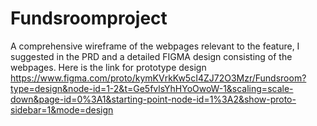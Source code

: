 # Fundsroomproject
 A comprehensive wireframe of the webpages relevant to the feature, I suggested in the PRD and a detailed FIGMA design consisting of the webpages.
 Here is the link for prototype design        
https://www.figma.com/proto/kymKVrkKw5cI4ZJ72O3Mzr/Fundsroom?type=design&node-id=1-2&t=Ge5fvlsYhHYoOwoW-1&scaling=scale-down&page-id=0%3A1&starting-point-node-id=1%3A2&show-proto-sidebar=1&mode=design
